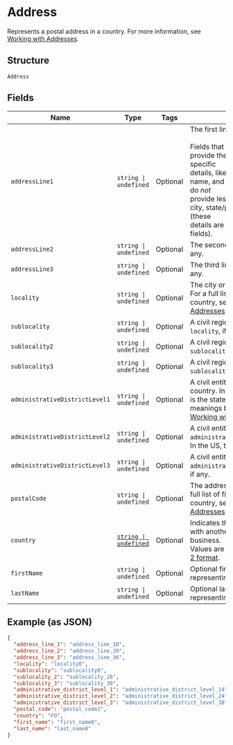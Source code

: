 
# Address

Represents a postal address in a country.
For more information, see [Working with Addresses](https://developer.squareup.com/docs/build-basics/working-with-addresses).

## Structure

`Address`

## Fields

| Name | Type | Tags | Description |
|  --- | --- | --- | --- |
| `addressLine1` | `string \| undefined` | Optional | The first line of the address.<br><br>Fields that start with `address_line` provide the address's most specific<br>details, like street number, street name, and building name. They do *not*<br>provide less specific details like city, state/province, or country (these<br>details are provided in other fields). |
| `addressLine2` | `string \| undefined` | Optional | The second line of the address, if any. |
| `addressLine3` | `string \| undefined` | Optional | The third line of the address, if any. |
| `locality` | `string \| undefined` | Optional | The city or town of the address. For a full list of field meanings by country, see [Working with Addresses](https://developer.squareup.com/docs/build-basics/working-with-addresses). |
| `sublocality` | `string \| undefined` | Optional | A civil region within the address's `locality`, if any. |
| `sublocality2` | `string \| undefined` | Optional | A civil region within the address's `sublocality`, if any. |
| `sublocality3` | `string \| undefined` | Optional | A civil region within the address's `sublocality_2`, if any. |
| `administrativeDistrictLevel1` | `string \| undefined` | Optional | A civil entity within the address's country. In the US, this<br>is the state. For a full list of field meanings by country, see [Working with Addresses](https://developer.squareup.com/docs/build-basics/working-with-addresses). |
| `administrativeDistrictLevel2` | `string \| undefined` | Optional | A civil entity within the address's `administrative_district_level_1`.<br>In the US, this is the county. |
| `administrativeDistrictLevel3` | `string \| undefined` | Optional | A civil entity within the address's `administrative_district_level_2`,<br>if any. |
| `postalCode` | `string \| undefined` | Optional | The address's postal code. For a full list of field meanings by country, see [Working with Addresses](https://developer.squareup.com/docs/build-basics/working-with-addresses). |
| `country` | [`string \| undefined`](../../doc/models/country.md) | Optional | Indicates the country associated with another entity, such as a business.<br>Values are in [ISO 3166-1-alpha-2 format](http://www.iso.org/iso/home/standards/country_codes.htm). |
| `firstName` | `string \| undefined` | Optional | Optional first name when it's representing recipient. |
| `lastName` | `string \| undefined` | Optional | Optional last name when it's representing recipient. |

## Example (as JSON)

```json
{
  "address_line_1": "address_line_10",
  "address_line_2": "address_line_20",
  "address_line_3": "address_line_36",
  "locality": "locality0",
  "sublocality": "sublocality0",
  "sublocality_2": "sublocality_28",
  "sublocality_3": "sublocality_30",
  "administrative_district_level_1": "administrative_district_level_14",
  "administrative_district_level_2": "administrative_district_level_24",
  "administrative_district_level_3": "administrative_district_level_38",
  "postal_code": "postal_code2",
  "country": "FO",
  "first_name": "first_name0",
  "last_name": "last_name8"
}
```

